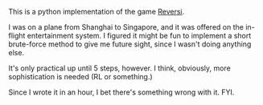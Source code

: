This is a python implementation of the game [Reversi](https://en.wikipedia.org/wiki/Reversi).

I was on a plane from Shanghai to Singapore, and it was offered on the in-flight
entertainment system. I figured it might be fun to implement a short brute-force
method to give me future sight, since I wasn't doing anything else.

It's only practical up until 5 steps, however. I think, obviously, more
sophistication is needed (RL or something.)

Since I wrote it in an hour, I bet there's something wrong with it. FYI.
